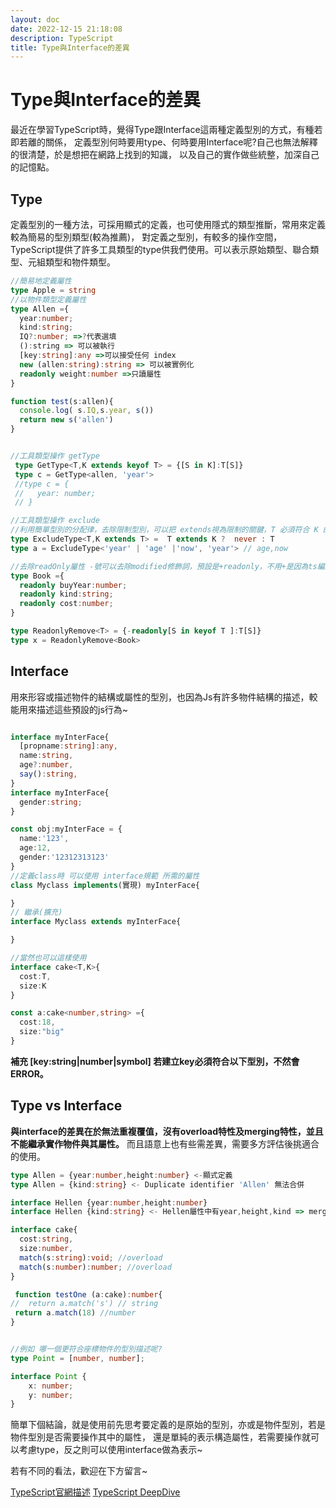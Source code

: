 ```yaml
---
layout: doc
date: 2022-12-15 21:18:08
description: TypeScript
title: Type與Interface的差異
---
```

# Type與Interface的差異

最近在學習TypeScript時，覺得Type跟Interface這兩種定義型別的方式，有種若即若離的關係，
定義型別何時要用type、何時要用Interface呢?自己也無法解釋的很清楚，於是想把在網路上找到的知識，
以及自己的實作做些統整，加深自己的記憶點。

## Type

定義型別的一種方法，可採用顯式的定義，也可使用隱式的類型推斷，常用來定義較為簡易的型別類型(較為推薦)，
對定義之型別，有較多的操作空間，TypeScript提供了許多工具類型的type供我們使用。可以表示原始類型、聯合類型、元組類型和物件類型。

```typescript
//簡易地定義屬性
type Apple = string 
//以物件類型定義屬性
type Allen ={
  year:number;
  kind:string;
  IQ?:number; =>?代表選填
  ():string => 可以被執行
  [key:string]:any =>可以接受任何 index
  new (allen:string):string => 可以被實例化
  readonly weight:number =>只讀屬性
}

function test(s:allen){
  console.log( s.IQ,s.year, s())
  return new s('allen')
}


//工具類型操作 getType 
 type GetType<T,K extends keyof T> = {[S in K]:T[S]}
 type c = GetType<allen, 'year'> 
 //type c = {
 //   year: number;
 // }

//工具類型操作 exclude 
//利用簡單型別的分配律，去除限制型別，可以把 extends視為限制的關鍵，T 必須符合 K 的條件。
type ExcludeType<T,K extends T> =  T extends K ?  never : T
type a = ExcludeType<'year' | 'age' |'now', 'year'> // age,now

//去除readOnly屬性 -號可以去除modified修飾詞，預設是+readonly，不用+是因為ts編譯時幫我們加上去了。
type Book ={
  readonly buyYear:number;
  readonly kind:string;
  readonly cost:number;
}

type ReadonlyRemove<T> = {-readonly[S in keyof T ]:T[S]}
type x = ReadonlyRemove<Book>

```

## Interface

用來形容或描述物件的結構或屬性的型別，也因為Js有許多物件結構的描述，較能用來描述這些預設的js行為~

```typescript

interface myInterFace{
  [propname:string]:any,
  name:string,
  age?:number,  
  say():string,
}
interface myInterFace{
  gender:string;
}

const obj:myInterFace = {
  name:'123',
  age:12,
  gender:'12312313123'
}
//定義class時 可以使用 interface規範 所需的屬性
class Myclass implements(實現) myInterFace{

}
// 繼承(擴充)
interface Myclass extends myInterFace{

}

//當然也可以這樣使用
interface cake<T,K>{
  cost:T,
  size:K
}

const a:cake<number,string> ={
  cost:18,
  size:"big"
}


```

**補充 [key:string|number|symbol] 若建立key必須符合以下型別，不然會ERROR。**

## Type vs Interface

**與interface的差異在於無法重複覆值，沒有overload特性及merging特性，並且不能繼承實作物件與其屬性。**
而且語意上也有些需差異，需要多方評估後挑適合的使用。

```typescript
type Allen = {year:number,height:number} <-顯式定義
type Allen = {kind:string} <- Duplicate identifier 'Allen' 無法合併

interface Hellen {year:number,height:number}
interface Hellen {kind:string} <- Hellen屬性中有year,height,kind => merging 合併了

interface cake{
  cost:string,
  size:number,
  match(s:string):void; //overload
  match(s:number):number; //overload
}

 function testOne (a:cake):number{
//  return a.match('s') // string
 return a.match(18) //number
}


//例如 哪一個更符合座標物件的型別描述呢?
type Point = [number, number];

interface Point {
    x: number;
    y: number;
}

```

簡單下個結論，就是使用前先思考要定義的是原始的型別，亦或是物件型別，若是物件型別是否需要操作其中的屬性，
還是單純的表示構造屬性，若需要操作就可以考慮type，反之則可以使用interface做為表示~

若有不同的看法，歡迎在下方留言~


[TypeScript官網描述](https://www.typescriptlang.org/cheatsheets)
[TypeScript DeepDive](https://basarat.gitbook.io/typescript)


